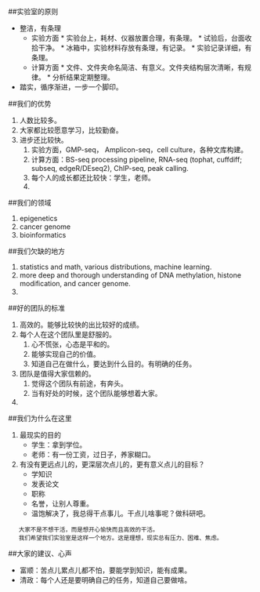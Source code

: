 
##实验室的原则
* 整洁，有条理
    * 实验方面
          * 实验台上，耗材、仪器放置合理，有条理。
          * 试验后，台面收拾干净。
          * 冰箱中，实验材料存放有条理，有记录。
          * 实验记录详细，有条理。
    * 计算方面
          * 文件、文件夹命名简洁、有意义。文件夹结构层次清晰，有规律。
          * 分析结果定期整理。
* 踏实，循序渐进，一步一个脚印。

##我们的优势
1. 人数比较多。
2. 大家都比较愿意学习，比较勤奋。
3. 进步还比较快。
    1. 实验方面，GMP-seq， Amplicon-seq，cell culture，各种文库构建。
    2. 计算方面：BS-seq processing pipeline, RNA-seq (tophat, cuffdiff; subseq, edgeR/DEseq2), ChIP-seq, peak calling.
    3. 每个人的成长都还比较快：学生，老师。
    4. 

##我们的领域
1. epigenetics
2. cancer genome
3. bioinformatics

##我们欠缺的地方
1. statistics and math, various distributions, machine learning.
2. more deep and thorough understanding of DNA methylation, histone modification, and cancer genome.
3. 

##好的团队的标准
1. 高效的。能够比较快的出比较好的成绩。
2. 每个人在这个团队里是舒服的。
   1. 心不慌张，心态是平和的。
   2. 能够实现自己的价值。
   3. 知道自己在做什么，要达到什么目的。有明确的任务。
3. 团队是值得大家信赖的。
   1. 觉得这个团队有前途，有奔头。
   2. 当有好处的时候，这个团队能够想着大家。
4. 


##我们为什么在这里
1. 最现实的目的
   * 学生：拿到学位。
   * 老师：有一份工资，过日子，养家糊口。
2. 有没有更远点儿的，更深层次点儿的，更有意义点儿的目标？
   * 学知识
   * 发表论文
   * 职称
   * 名誉，让别人尊重。
   * 温饱解决了，我总得干点事儿。干点儿啥事呢？做科研吧。


```
   大家不是不想干活，而是想开心愉快而且高效的干活。
   我们希望我们实验室是这样一个地方。这是理想，现实总有压力、困难、焦虑。
```


##大家的建议、心声
* 富顺：苦点儿累点儿都不怕，要能学到知识，能有成果。
* 清政：每个人还是要明确自己的任务，知道自己要做啥。



